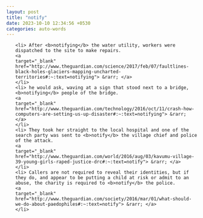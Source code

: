 ```yaml
---
layout: post
title: "notify"
date: 2023-10-10 12:34:56 +0530
categories: auto-words
---
```

<ol>

    <li> After <b>notifying</b> the water utility, workers were dispatched to the site to make repairs.
    <a 
    target="_blank" 
    href="http://www.theguardian.com/science/2017/feb/07/faultlines-black-holes-glaciers-mapping-uncharted-territories#:~:text=notifying"> &rarr; </a>
    </li>
    <li> he would ask, waving at a sign that stood next to a bridge, <b>notifying</b> people of the bridge.
    <a 
    target="_blank" 
    href="http://www.theguardian.com/technology/2016/oct/11/crash-how-computers-are-setting-us-up-disaster#:~:text=notifying"> &rarr; </a>
    </li>
    <li> They took her straight to the local hospital and one of the search party was sent to <b>notify</b> the village chief and police of the attack.
    <a 
    target="_blank" 
    href="http://www.theguardian.com/world/2016/aug/03/kavumu-village-39-young-girls-raped-justice-drc#:~:text=notify"> &rarr; </a>
    </li>
    <li> Callers are not required to reveal their identities, but if they do, and appear to be putting a child at risk or admit to an abuse, the charity is required to <b>notify</b> the police.
    <a 
    target="_blank" 
    href="http://www.theguardian.com/society/2016/mar/01/what-should-we-do-about-paedophiles#:~:text=notify"> &rarr; </a>
    </li>
